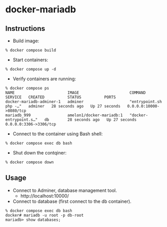 # docker-mariadb

## Instructions
* Build image:
```
% docker compose build
```

* Start containers:
```
% docker compose up -d
```
* Verify containers are running:
```
% docker compose ps
NAME                       IMAGE                      COMMAND                  SERVICE   CREATED          STATUS          PORTS
docker-mariadb-adminer-1   adminer                    "entrypoint.sh php -…"   adminer   28 seconds ago   Up 27 seconds   0.0.0.0:10000->8080/tcp
mariadb_999                amelon1/docker-mariadb:1   "docker-entrypoint.s…"   db        28 seconds ago   Up 27 seconds   0.0.0.0:3306->3306/tcp
```

* Connect to the container using Bash shell:
```
% docker compose exec db bash
```

* Shut down the contqiner:
```
% docker compose down
```

## Usage
* Connect to Adminer, database management tool.
    * http://localhost:10000/
* Connect to database (first connect to the db container).
```
% docker compose exec db bash
docker# mariadb -u root -p db-root
mariadb> show databases;
```

